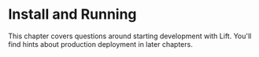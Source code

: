 Install and Running
===================

This chapter covers questions around starting development with Lift. You'll find hints about production deployment in later chapters.




